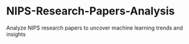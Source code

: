 # NIPS-Research-Papers-Analysis
 Analyze NIPS research papers to uncover machine learning trends and insights
